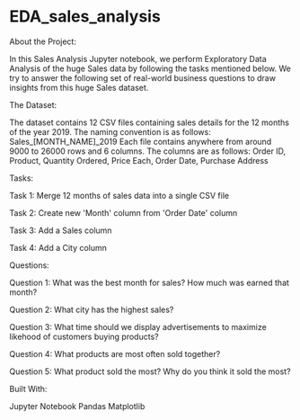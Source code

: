 # EDA_sales_analysis

About the Project:

In this Sales Analysis Jupyter notebook, we perform Exploratory Data Analysis of the huge Sales data by following the tasks mentioned below. We try to answer the following set of real-world business questions to draw insights from this huge Sales dataset.


The Dataset:

The dataset contains 12 CSV files containing sales details for the 12 months of the year 2019. The naming convention is as follows: Sales_[MONTH_NAME]_2019
Each file contains anywhere from around 9000 to 26000 rows and 6 columns. The columns are as follows:
Order ID, Product, Quantity Ordered, Price Each, Order Date, Purchase Address

Tasks:

Task 1: Merge 12 months of sales data into a single CSV file

Task 2: Create new 'Month' column from 'Order Date' column

Task 3: Add a Sales column

Task 4: Add a City column

Questions:

Question 1: What was the best month for sales? How much was earned that month?

Question 2: What city has the highest sales?

Question 3: What time should we display advertisements to maximize likehood of customers buying products?

Question 4: What products are most often sold together?

Question 5: What product sold the most? Why do you think it sold the most?

Built With:

Jupyter Notebook
Pandas
Matplotlib
